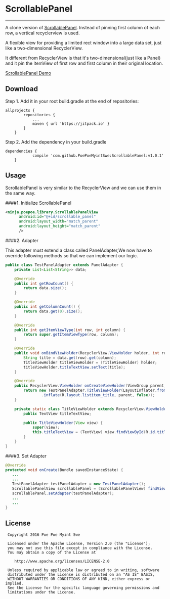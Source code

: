# ScrollablePanel
---

A clone version of [ScrollablePanel](https://github.com/Kelin-Hong/ScrollablePanel). Instead of pinning first column of each row, a vertical recyclerview is used.

A flexible view for providing a limited rect window into a large data set, just like a two-dimensional RecyclerView.

It different from RecyclerView is that it's two-dimensional(just like a Panel) and it pin the itemView of first row and first column in their original location.

[ScrollablePanel Demo](http://i.imgur.com/9p8VpLJ.gifv)

## Download ##

Step 1. Add it in your root build.gradle at the end of repositories:
```
allprojects {
		repositories {
			...
			maven { url 'https://jitpack.io' }
		}
	}
```
Step 2. Add the dependency in your build.gradle
```
dependencies {
	        compile 'com.github.PoePoeMyintSwe:ScrollablePanel:v1.0.1'
	}
```

## Usage ##
ScrollablePanel is very similar to the RecyclerView and we can use them in the same way.

####1. Initialize ScrollablePanel
```xml
<ninja.poepoe.library.ScrollablePanelView
      android:id="@+id/scrollable_panel"
      android:layout_width="match_parent"
      android:layout_height="match_parent"
      />
```

####2. Adapter

This adapter must extend a class called PanelAdapter,We now have to override following methods so that we can implement our logic.
```java
public class TestPanelAdapter extends PanelAdapter {
    private List<List<String>> data;

    @Override
    public int getRowCount() {
        return data.size();
    }

    @Override
    public int getColumnCount() {
        return data.get(0).size();
    }

    @Override
    public int getItemViewType(int row, int column) {
        return super.getItemViewType(row, column);
    }

    @Override
    public void onBindViewHolder(RecyclerView.ViewHolder holder, int row, int column) {
        String title = data.get(row).get(column);
        TitleViewHolder titleViewHolder = (TitleViewHolder) holder;
        titleViewHolder.titleTextView.setText(title);
    }

    @Override
    public RecyclerView.ViewHolder onCreateViewHolder(ViewGroup parent, int viewType) {
        return new TestPanelAdapter.TitleViewHolder(LayoutInflater.from(parent.getContext())
                .inflate(R.layout.listitem_title, parent, false));
    }

    private static class TitleViewHolder extends RecyclerView.ViewHolder {
        public TextView titleTextView;

        public TitleViewHolder(View view) {
            super(view);
            this.titleTextView = (TextView) view.findViewById(R.id.title);
        }
    }
}
```
####3. Set Adapter
```java
@Override
protected void onCreate(Bundle savedInstanceState) {
   ...
   ...
   TestPanelAdapter testPanelAdapter = new TestPanelAdapter();
   ScrollablePanelView scrollablePanel = (ScrollablePanelView) findViewById(R.id.scrollable_panel);
   scrollablePanel.setAdapter(testPanelAdapter);
   ...
   ...
}
 ```

## License
   ```
    Copyright 2016 Poe Poe Myint Swe

    Licensed under the Apache License, Version 2.0 (the "License");
    you may not use this file except in compliance with the License.
    You may obtain a copy of the License at

       http://www.apache.org/licenses/LICENSE-2.0

    Unless required by applicable law or agreed to in writing, software
    distributed under the License is distributed on an "AS IS" BASIS,
    WITHOUT WARRANTIES OR CONDITIONS OF ANY KIND, either express or implied.
    See the License for the specific language governing permissions and
    limitations under the License.

   ```